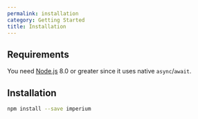 ```yaml
---
permalink: installation
category: Getting Started
title: Installation
---
```


## Requirements

You need [Node.js](https://nodejs.org/) 8.0 or greater since it uses native `async`/`await`.

## Installation

```bash
npm install --save imperium
```
